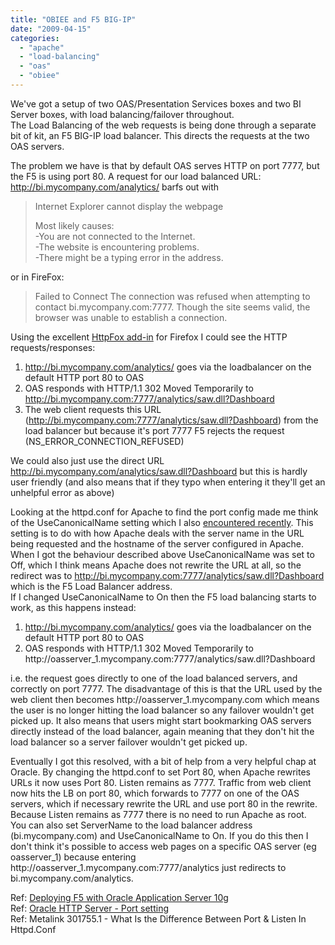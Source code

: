 ```yaml
---
title: "OBIEE and F5 BIG-IP"
date: "2009-04-15"
categories: 
  - "apache"
  - "load-balancing"
  - "oas"
  - "obiee"
---
```


We've got a setup of two OAS/Presentation Services boxes and two BI Server boxes, with load balancing/failover throughout.  
The Load Balancing of the web requests is being done through a separate bit of kit, an F5 BIG-IP load balancer. This directs the requests at the two OAS servers.  
  
The problem we have is that by default OAS serves HTTP on port 7777, but the F5 is using port 80. A request for our load balanced URL: http://bi.mycompany.com/analytics/ barfs out with

> Internet Explorer cannot display the webpage  
>   
> Most likely causes:  
> \-You are not connected to the Internet.  
> \-The website is encountering problems.  
> \-There might be a typing error in the address.

or in FireFox:  

> Failed to Connect The connection was refused when attempting to contact bi.mycompany.com:7777. Though the site seems valid, the browser was unable to establish a connection.

Using the excellent [HttpFox add-in](https://addons.mozilla.org/en-US/firefox/addon/6647) for Firefox I could see the HTTP requests/responses:  

1. http://bi.mycompany.com/analytics/ goes via the loadbalancer on the default HTTP port 80 to OAS
2. OAS responds with HTTP/1.1 302 Moved Temporarily to http://bi.mycompany.com:7777/analytics/saw.dll?Dashboard
3. The web client requests this URL (http://bi.mycompany.com:7777/analytics/saw.dll?Dashboard) from the load balancer but because it's port 7777 F5 rejects the request (NS\_ERROR\_CONNECTION\_REFUSED)  
    

We could also just use the direct URL http://bi.mycompany.com/analytics/saw.dll?Dashboard but this is hardly user friendly (and also means that if they typo when entering it they'll get an unhelpful error as above)  
  
Looking at the httpd.conf for Apache to find the port config made me think of the UseCanonicalName setting which I also [encountered recently](http://rnm1978.blogspot.com/2009/04/oas-makes-you-log-in-twice.html). This setting is to do with how Apache deals with the server name in the URL being requested and the hostname of the server configured in Apache.  
When I got the behaviour described above UseCanonicalName was set to Off, which I think means Apache does not rewrite the URL at all, so the redirect was to http://bi.mycompany.com:7777/analytics/saw.dll?Dashboard which is the F5 Load Balancer address.  
If I changed UseCanonicalName to On then the F5 load balancing starts to work, as this happens instead:  

1. http://bi.mycompany.com/analytics/ goes via the loadbalancer on the default HTTP port 80 to OAS
2. OAS responds with HTTP/1.1 302 Moved Temporarily to http://oasserver\_1.mycompany.com:7777/analytics/saw.dll?Dashboard

i.e. the request goes directly to one of the load balanced servers, and correctly on port 7777. 
The disadvantage of this is that the URL used by the web client then becomes http://oasserver\_1.mycompany.com which means the user is no longer hitting the load balancer so any failover wouldn't get picked up. It also means that users might start bookmarking OAS servers directly instead of the load balancer, again meaning that they don't hit the load balancer so a server failover wouldn't get picked up.  
  
  
Eventually I got this resolved, with a bit of help from a very helpful chap at Oracle. By changing the httpd.conf to set Port 80, when Apache rewrites URLs it now uses Port 80. 
Listen remains as 7777. 
Traffic from web client now hits the LB on port 80, which forwards to 7777 on one of the OAS servers, which if necessary rewrite the URL and use port 80 in the rewrite.  
Because Listen remains as 7777 there is no need to run Apache as root.  
You can also set ServerName to the load balancer address (bi.mycompany.com) and UseCanonicalName to On. If you do this then I don't think it's possible to access web pages on a specific OAS server (eg oasserver\_1) because entering http://oasserver\_1.mycompany.com:7777/analytics just redirects to bi.mycompany.com/analytics.  
  
Ref: [Deploying F5 with Oracle Application Server 10g](http://www.f5.com/pdf/deployment-guides/f5-oracle10g-dg.pdf)  
Ref: [Oracle HTTP Server - Port setting](http://www.blogger.com/Default%20page%20%28bi.morrisonsplc.co.uk/%29%20is%20OAS%20homepage.%20%20Should%20we%20amend%20this%20to%20be%20a%20redirect%20to%20/analytics?%20Will%20the%20only%20access%20be%20via%20ebiz%20%28and%20thus%20direct%20URL%29?%20/app/oracle/product/OAS_1013/Apache/Apache/htdocs/index.html.en)  
Ref: Metalink 301755.1 - What Is the Difference Between Port & Listen In Httpd.Conf
